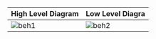 | High Level Diagram | Low Level Diagra |
| ------------------ | ---------------- |
| ![beh1](https://user-images.githubusercontent.com/94284577/144244702-6e67dd84-6774-41f6-8085-a36290305c10.png) | ![beh2](https://user-images.githubusercontent.com/94284577/144244747-66e86594-00d3-465b-aedc-988879b62570.jpg) |
